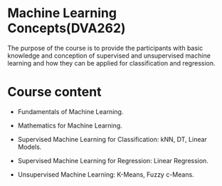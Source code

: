 # Machine Learning Concepts(DVA262)
The purpose of the course is to provide the participants with basic knowledge and conception of supervised and unsupervised machine learning and how they can be applied for classification and regression.

# Course content
- Fundamentals of Machine Learning. 

- Mathematics for Machine Learning. 

- Supervised Machine Learning for Classification: kNN, DT, Linear Models. 

- Supervised Machine Learning for Regression: Linear Regression.  

- Unsupervised Machine Learning: K-Means, Fuzzy c-Means.

